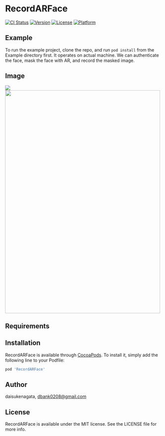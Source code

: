 # RecordARFace

[![CI Status](https://img.shields.io/travis/daisukenagata/RecordARFace.svg?style=flat)](https://travis-ci.org/daisukenagata/RecordARFace)
[![Version](https://img.shields.io/cocoapods/v/RecordARFace.svg?style=flat)](https://cocoapods.org/pods/RecordARFace)
[![License](https://img.shields.io/cocoapods/l/RecordARFace.svg?style=flat)](https://cocoapods.org/pods/RecordARFace)
[![Platform](https://img.shields.io/cocoapods/p/RecordARFace.svg?style=flat)](https://cocoapods.org/pods/RecordARFace)

## Example

To run the example project, clone the repo, and run `pod install` from the Example directory first.
It operates on actual machine.
We can authenticate the face, mask the face with AR, and record the masked image.

## Image
![](https://user-images.githubusercontent.com/16457165/50737574-57990900-120e-11e9-9f7e-ac8d030757a8.gif)<img src="https://user-images.githubusercontent.com/16457165/50737579-70092380-120e-11e9-80a9-0b2352b28378.JPG" width="500" height="720">
## Requirements

## Installation

RecordARFace is available through [CocoaPods](https://cocoapods.org). To install
it, simply add the following line to your Podfile:

```ruby
pod 'RecordARFace'
```

## Author

daisukenagata, dbank0208@gmail.com

## License

RecordARFace is available under the MIT license. See the LICENSE file for more info.
